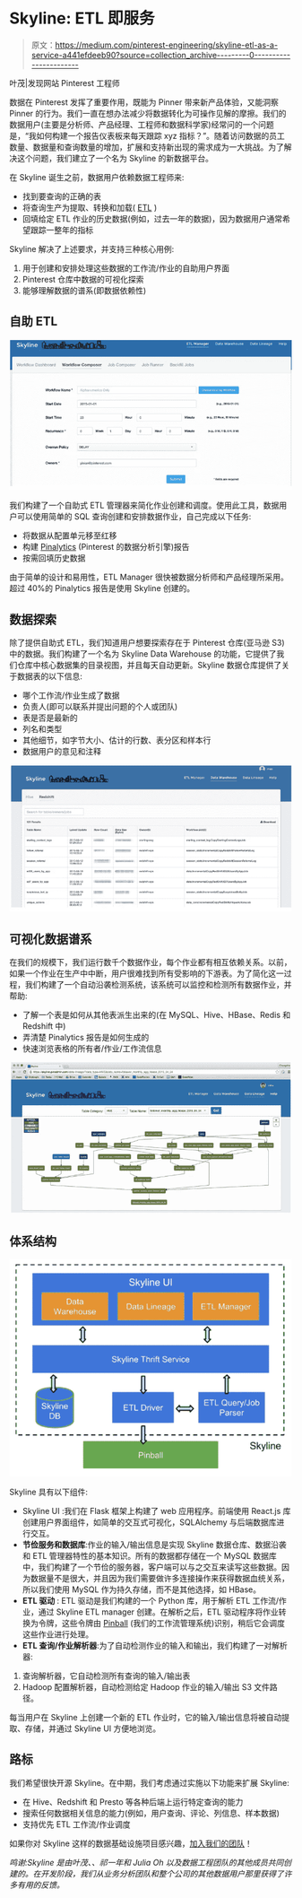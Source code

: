 # Skyline: ETL 即服务

> 原文：<https://medium.com/pinterest-engineering/skyline-etl-as-a-service-a441efdeeb90?source=collection_archive---------0----------------------->

叶茂|发现网站 Pinterest 工程师

数据在 Pinterest 发挥了重要作用，既能为 Pinner 带来新产品体验，又能洞察 Pinner 的行为。我们一直在想办法减少将数据转化为可操作见解的摩擦。我们的数据用户(主要是分析师、产品经理、工程师和数据科学家)经常问的一个问题是，“我如何构建一个报告仪表板来每天跟踪 xyz 指标？”。随着访问数据的员工数量、数据量和查询数量的增加，扩展和支持新出现的需求成为一大挑战。为了解决这个问题，我们建立了一个名为 Skyline 的新数据平台。

在 Skyline 诞生之前，数据用户依赖数据工程师来:

*   找到要查询的正确的表
*   将查询生产为提取、转换和加载( [ETL](https://en.wikipedia.org/wiki/Extract,_transform,_load) )
*   回填给定 ETL 作业的历史数据(例如，过去一年的数据)，因为数据用户通常希望跟踪一整年的指标

Skyline 解决了上述要求，并支持三种核心用例:

1.  用于创建和安排处理这些数据的工作流/作业的自助用户界面
2.  Pinterest 仓库中数据的可视化探索
3.  能够理解数据的谱系(即数据依赖性)

## 自助 ETL

![](img/075ff5c2372bbbad57a5556b46ef9920.png)

我们构建了一个自助式 ETL 管理器来简化作业创建和调度。使用此工具，数据用户可以使用简单的 SQL 查询创建和安排数据作业，自己完成以下任务:

*   将数据从配置单元移至红移
*   构建 [Pinalytics](https://engineering.pinterest.com/blog/building-pinalytics-pinterest%E2%80%99s-data-analytics-engine) (Pinterest 的数据分析引擎)报告
*   按需回填历史数据

由于简单的设计和易用性，ETL Manager 很快被数据分析师和产品经理所采用。超过 40%的 Pinalytics 报告是使用 Skyline 创建的。

## 数据探索

除了提供自助式 ETL，我们知道用户想要探索存在于 Pinterest 仓库(亚马逊 S3)中的数据。我们构建了一个名为 Skyline Data Warehouse 的功能，它提供了我们仓库中核心数据集的目录视图，并且每天自动更新。Skyline 数据仓库提供了关于数据表的以下信息:

*   哪个工作流/作业生成了数据
*   负责人(即可以联系并提出问题的个人或团队)
*   表是否是最新的
*   列名和类型
*   其他细节，如字节大小、估计的行数、表分区和样本行
*   数据用户的意见和注释

![](img/d20d7e62ea61a89c060bf5b181e8beee.png)

## 可视化数据谱系

在我们的规模下，我们运行数千个数据作业，每个作业都有相互依赖关系。以前，如果一个作业在生产中中断，用户很难找到所有受影响的下游表。为了简化这一过程，我们构建了一个自动沿袭检测系统，该系统可以监控和检测所有数据作业，并帮助:

*   了解一个表是如何从其他表派生出来的(在 MySQL、Hive、HBase、Redis 和 Redshift 中)
*   弄清楚 Pinalytics 报告是如何生成的
*   快速浏览表格的所有者/作业/工作流信息

![](img/cebbac156a2f5e7defd33e6bc03a0ca4.png)

## 体系结构

![](img/11ea999d86203b2953b12c1871e2d71f.png)

Skyline 具有以下组件:

*   Skyline UI :我们在 Flask 框架上构建了 web 应用程序。前端使用 React.js 库创建用户界面组件，如简单的交互式可视化，SQLAlchemy 与后端数据库进行交互。
*   **节俭服务和数据库**:作业的输入/输出信息是实现 Skyline 数据仓库、数据沿袭和 ETL 管理器特性的基本知识。所有的数据都存储在一个 MySQL 数据库中，我们构建了一个节俭的服务器，客户端可以与之交互来读写这些数据。因为数据量不是很大，并且因为我们需要做许多连接操作来获得数据血统关系，所以我们使用 MySQL 作为持久存储，而不是其他选择，如 HBase。
*   **ETL 驱动** : ETL 驱动是我们构建的一个 Python 库，用于解析 ETL 工作流/作业，通过 Skyline ETL manager 创建。在解析之后，ETL 驱动程序将作业转换为令牌，这些令牌由 [Pinball](https://engineering.pinterest.com/blog/pinball-building-workflow-management) (我们的工作流管理系统)识别，稍后它会调度这些作业进行处理。
*   **ETL 查询/作业解析器**:为了自动检测作业的输入和输出，我们构建了一对解析器:

1.  查询解析器，它自动检测所有查询的输入/输出表
2.  Hadoop 配置解析器，自动检测给定 Hadoop 作业的输入/输出 S3 文件路径。

每当用户在 Skyline 上创建一个新的 ETL 作业时，它的输入/输出信息将被自动提取、存储，并通过 Skyline UI 方便地浏览。

## 路标

我们希望很快开源 Skyline。在中期，我们考虑通过实施以下功能来扩展 Skyline:

*   在 Hive、Redshift 和 Presto 等各种后端上运行特定查询的能力
*   搜索任何数据相关信息的能力(例如，用户查询、评论、列信息、样本数据)
*   支持优先 ETL 工作流/作业调度

如果你对 Skyline 这样的数据基础设施项目感兴趣，[加入我们的团队](https://careers.pinterest.com/careers/engineering/san-francisco)！

*鸣谢:Skyline 是由叶茂、、祁一年和 Julia Oh 以及数据工程团队的其他成员共同创建的。在开发阶段，我们从业务分析团队和整个公司的其他数据用户那里获得了许多有用的反馈。*